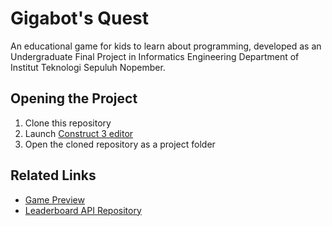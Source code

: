 # Gigabot's Quest

An educational game for kids to learn about programming, developed as an Undergraduate Final Project in Informatics Engineering Department of Institut Teknologi Sepuluh Nopember.

## Opening the Project
1. Clone this repository
2. Launch [Construct 3 editor](https://editor.construct.net/)
3. Open the cloned repository as a project folder

## Related Links
- [Game Preview](https://raassh-23.github.io/tugas-akhir/)
- [Leaderboard API Repository](https://github.com/raassh-23/tugas-akhir-api)
